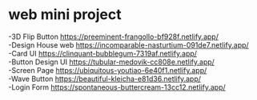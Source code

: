 # web mini project
-3D Flip Button
https://preeminent-frangollo-bf928f.netlify.app/
<br>
-Design House web
https://incomparable-nasturtium-091de7.netlify.app/
<br>
-Card UI
https://clinquant-bubblegum-7319af.netlify.app/
<br>
-Button Design UI
https://tubular-medovik-cc808e.netlify.app/
<br>
-Screen Page
https://ubiquitous-youtiao-6e40f1.netlify.app/
<br>
-Wave Button
https://beautiful-kleicha-e81d36.netlify.app/
<br>
-Login Form
https://spontaneous-buttercream-13cc12.netlify.app/
